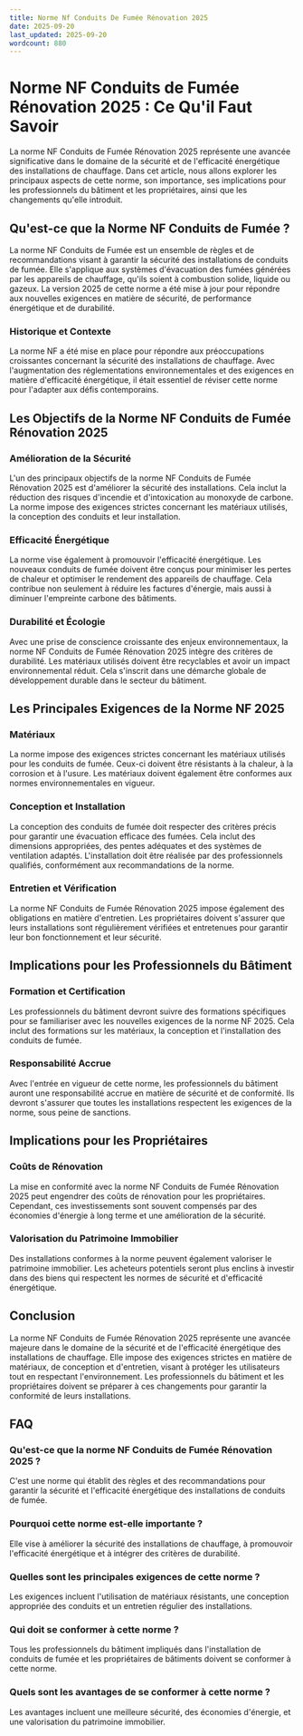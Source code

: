 ```yaml
---
title: Norme Nf Conduits De Fumée Rénovation 2025
date: 2025-09-20
last_updated: 2025-09-20
wordcount: 880
---
```


# Norme NF Conduits de Fumée Rénovation 2025 : Ce Qu'il Faut Savoir

La norme NF Conduits de Fumée Rénovation 2025 représente une avancée significative dans le domaine de la sécurité et de l'efficacité énergétique des installations de chauffage. Dans cet article, nous allons explorer les principaux aspects de cette norme, son importance, ses implications pour les professionnels du bâtiment et les propriétaires, ainsi que les changements qu'elle introduit.

## Qu'est-ce que la Norme NF Conduits de Fumée ?

La norme NF Conduits de Fumée est un ensemble de règles et de recommandations visant à garantir la sécurité des installations de conduits de fumée. Elle s'applique aux systèmes d'évacuation des fumées générées par les appareils de chauffage, qu'ils soient à combustion solide, liquide ou gazeux. La version 2025 de cette norme a été mise à jour pour répondre aux nouvelles exigences en matière de sécurité, de performance énergétique et de durabilité.

### Historique et Contexte

La norme NF a été mise en place pour répondre aux préoccupations croissantes concernant la sécurité des installations de chauffage. Avec l'augmentation des réglementations environnementales et des exigences en matière d'efficacité énergétique, il était essentiel de réviser cette norme pour l'adapter aux défis contemporains.

## Les Objectifs de la Norme NF Conduits de Fumée Rénovation 2025

### Amélioration de la Sécurité

L'un des principaux objectifs de la norme NF Conduits de Fumée Rénovation 2025 est d'améliorer la sécurité des installations. Cela inclut la réduction des risques d'incendie et d'intoxication au monoxyde de carbone. La norme impose des exigences strictes concernant les matériaux utilisés, la conception des conduits et leur installation.

### Efficacité Énergétique

La norme vise également à promouvoir l'efficacité énergétique. Les nouveaux conduits de fumée doivent être conçus pour minimiser les pertes de chaleur et optimiser le rendement des appareils de chauffage. Cela contribue non seulement à réduire les factures d'énergie, mais aussi à diminuer l'empreinte carbone des bâtiments.

### Durabilité et Écologie

Avec une prise de conscience croissante des enjeux environnementaux, la norme NF Conduits de Fumée Rénovation 2025 intègre des critères de durabilité. Les matériaux utilisés doivent être recyclables et avoir un impact environnemental réduit. Cela s'inscrit dans une démarche globale de développement durable dans le secteur du bâtiment.

## Les Principales Exigences de la Norme NF 2025

### Matériaux

La norme impose des exigences strictes concernant les matériaux utilisés pour les conduits de fumée. Ceux-ci doivent être résistants à la chaleur, à la corrosion et à l'usure. Les matériaux doivent également être conformes aux normes environnementales en vigueur.

### Conception et Installation

La conception des conduits de fumée doit respecter des critères précis pour garantir une évacuation efficace des fumées. Cela inclut des dimensions appropriées, des pentes adéquates et des systèmes de ventilation adaptés. L'installation doit être réalisée par des professionnels qualifiés, conformément aux recommandations de la norme.

### Entretien et Vérification

La norme NF Conduits de Fumée Rénovation 2025 impose également des obligations en matière d'entretien. Les propriétaires doivent s'assurer que leurs installations sont régulièrement vérifiées et entretenues pour garantir leur bon fonctionnement et leur sécurité.

## Implications pour les Professionnels du Bâtiment

### Formation et Certification

Les professionnels du bâtiment devront suivre des formations spécifiques pour se familiariser avec les nouvelles exigences de la norme NF 2025. Cela inclut des formations sur les matériaux, la conception et l'installation des conduits de fumée.

### Responsabilité Accrue

Avec l'entrée en vigueur de cette norme, les professionnels du bâtiment auront une responsabilité accrue en matière de sécurité et de conformité. Ils devront s'assurer que toutes les installations respectent les exigences de la norme, sous peine de sanctions.

## Implications pour les Propriétaires

### Coûts de Rénovation

La mise en conformité avec la norme NF Conduits de Fumée Rénovation 2025 peut engendrer des coûts de rénovation pour les propriétaires. Cependant, ces investissements sont souvent compensés par des économies d'énergie à long terme et une amélioration de la sécurité.

### Valorisation du Patrimoine Immobilier

Des installations conformes à la norme peuvent également valoriser le patrimoine immobilier. Les acheteurs potentiels seront plus enclins à investir dans des biens qui respectent les normes de sécurité et d'efficacité énergétique.

## Conclusion

La norme NF Conduits de Fumée Rénovation 2025 représente une avancée majeure dans le domaine de la sécurité et de l'efficacité énergétique des installations de chauffage. Elle impose des exigences strictes en matière de matériaux, de conception et d'entretien, visant à protéger les utilisateurs tout en respectant l'environnement. Les professionnels du bâtiment et les propriétaires doivent se préparer à ces changements pour garantir la conformité de leurs installations.

## FAQ

### Qu'est-ce que la norme NF Conduits de Fumée Rénovation 2025 ?

C'est une norme qui établit des règles et des recommandations pour garantir la sécurité et l'efficacité énergétique des installations de conduits de fumée.

### Pourquoi cette norme est-elle importante ?

Elle vise à améliorer la sécurité des installations de chauffage, à promouvoir l'efficacité énergétique et à intégrer des critères de durabilité.

### Quelles sont les principales exigences de cette norme ?

Les exigences incluent l'utilisation de matériaux résistants, une conception appropriée des conduits et un entretien régulier des installations.

### Qui doit se conformer à cette norme ?

Tous les professionnels du bâtiment impliqués dans l'installation de conduits de fumée et les propriétaires de bâtiments doivent se conformer à cette norme.

### Quels sont les avantages de se conformer à cette norme ?

Les avantages incluent une meilleure sécurité, des économies d'énergie, et une valorisation du patrimoine immobilier.